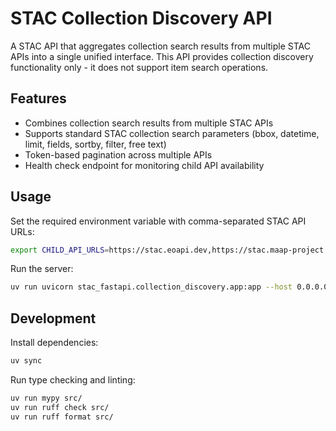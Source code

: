 # STAC Collection Discovery API

A STAC API that aggregates collection search results from multiple STAC APIs into a single unified interface. This API provides collection discovery functionality only - it does not support item search operations.

## Features

- Combines collection search results from multiple STAC APIs
- Supports standard STAC collection search parameters (bbox, datetime, limit, fields, sortby, filter, free text)
- Token-based pagination across multiple APIs
- Health check endpoint for monitoring child API availability

## Usage

Set the required environment variable with comma-separated STAC API URLs:

```bash
export CHILD_API_URLS=https://stac.eoapi.dev,https://stac.maap-project.org
```

Run the server:

```bash
uv run uvicorn stac_fastapi.collection_discovery.app:app --host 0.0.0.0 --port 8080
```

## Development

Install dependencies:

```bash
uv sync
```

Run type checking and linting:

```bash
uv run mypy src/
uv run ruff check src/
uv run ruff format src/
```
